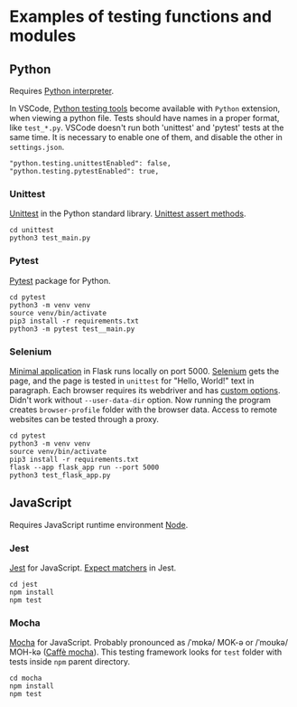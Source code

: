 # Examples of testing functions and modules

## Python

Requires [Python interpreter](https://www.python.org/).

In VSCode, [Python testing tools](https://code.visualstudio.com/docs/python/testing) become available with `Python` extension, when viewing a python file. Tests should have names in a proper format, like `test_*.py`. VSCode doesn't run both 'unittest' and 'pytest' tests at the same time. It is necessary to enable one of them, and disable the other in `settings.json`.

 ```
"python.testing.unittestEnabled": false,
"python.testing.pytestEnabled": true,
 ```

### Unittest
[Unittest](https://docs.python.org/3/library/unittest.html#basic-example) in the Python standard library. [Unittest assert methods](https://docs.python.org/3/library/unittest.html#assert-methods).

```
cd unittest
python3 test_main.py
```

### Pytest
[Pytest](https://docs.pytest.org/en/stable/getting-started.html#getstarted) package for Python.

```
cd pytest
python3 -m venv venv
source venv/bin/activate
pip3 install -r requirements.txt
python3 -m pytest test__main.py
```

### Selenium
[Minimal application](https://flask.palletsprojects.com/en/stable/quickstart/#a-minimal-application) in Flask runs locally on port 5000. [Selenium](https://github.com/SeleniumHQ/seleniumhq.github.io/blob/trunk/examples/python/tests/getting_started/first_script.py#L4) gets the page, and the page is tested in `unittest` for "Hello, World!" text in paragraph. Each browser requires its webdriver and has [custom options](https://www.selenium.dev/documentation/webdriver/browsers/). Didn't work without `--user-data-dir` option. Now running the program creates `browser-profile` folder with the browser data. Access to remote websites can be tested through a proxy.

```
cd pytest
python3 -m venv venv
source venv/bin/activate
pip3 install -r requirements.txt
flask --app flask_app run --port 5000
python3 test_flask_app.py
```

## JavaScript

Requires JavaScript runtime environment [Node](https://nodejs.org/en).

### Jest
[Jest](https://jestjs.io/) for JavaScript. [Expect matchers](https://jestjs.io/docs/expect) in Jest.

```
cd jest
npm install
npm test
```

### Mocha
[Mocha](https://mochajs.org/) for JavaScript. Probably pronounced as /ˈmɒkə/ MOK-ə or /ˈmoʊkə/ MOH-kə ([Caffè mocha](https://en.wikipedia.org/wiki/Caff%C3%A8_mocha)). This testing framework looks for `test` folder with tests inside `npm` parent directory.

```
cd mocha
npm install
npm test
```